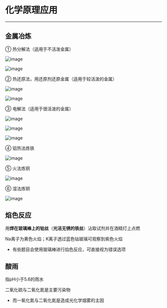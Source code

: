 # 化学原理应用

---

## 金属冶炼

① 热分解法（适用于不活泼金属）

![image](https://github.com/XwYuanzhang/Cloud-Note/blob/master/pics/Chem/金属冶炼/热分解①.png)

![image](https://github.com/XwYuanzhang/Cloud-Note/blob/master/pics/Chem/金属冶炼/热分解①.png)

② 热还原法，用还原剂还原金属（适用于较活泼的金属）

![image](https://github.com/XwYuanzhang/Cloud-Note/blob/master/pics/Chem/金属冶炼/热还原法①.png)

![image](https://github.com/XwYuanzhang/Cloud-Note/blob/master/pics/Chem/金属冶炼/热还原法②.png)

③ 电解法（适用于很活泼的金属）

![image](https://github.com/XwYuanzhang/Cloud-Note/blob/master/pics/Chem/金属冶炼/电解法①.png)

![image](https://github.com/XwYuanzhang/Cloud-Note/blob/master/pics/Chem/金属冶炼/电解法②.png)

![image](https://github.com/XwYuanzhang/Cloud-Note/blob/master/pics/Chem/金属冶炼/电解法③.png)

④ 铝热法炼铁

![image](https://github.com/XwYuanzhang/Cloud-Note/blob/master/pics/Chem/金属冶炼/铝热法炼铁.png)

⑤ 火法炼铜

![image](https://github.com/XwYuanzhang/Cloud-Note/blob/master/pics/Chem/金属冶炼/火法炼铜.png)

⑥ 湿法炼铜

![image](https://github.com/XwYuanzhang/Cloud-Note/blob/master/pics/Chem/金属冶炼/湿法炼铜.png)

## 焰色反应

用**焊在玻璃棒上的铂丝**（**光洁无锈的铁丝**）沾取试剂并在酒精灯上点燃

Na离子为黄色火焰；K离子透过蓝色钴玻璃可观察到紫色火焰

* 有些题目会使用玻璃棒进行焰色反应，可直接视为错误选项

## 酸雨

指pH小于5.6的雨水

二氧化硫与二氧化氮是主要污染物

* 而一氧化氮与二氧化氮是造成光化学烟雾的主因


